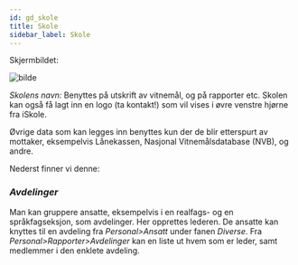 ```yaml
---
id: gd_skole
title: Skole
sidebar_label: Skole
---
```


Skjermbildet:

![bilde](https://github.com/BarmanHanssen/iskole/assets/80097133/564d012e-52a5-4b80-a63a-784b26467211)

_Skolens navn:_ 
Benyttes på utskrift av vitnemål, og på rapporter etc.  Skolen kan også få lagt inn en logo (ta kontakt!) som vil vises i øvre venstre hjørne fra iSkole. 

Øvrige data som kan legges inn benyttes kun der de blir etterspurt av mottaker, eksempelvis Lånekassen, Nasjonal Vitnemålsdatabase (NVB), og andre.

Nederst finner vi denne:
 
### _Avdelinger_
Man kan gruppere ansatte, eksempelvis i en realfags- og en språkfagseksjon, som avdelinger. Her opprettes lederen. De ansatte kan knyttes til en avdeling fra _Personal>Ansatt_ under fanen _Diverse_. Fra _Personal>Rapporter>Avdelinger_ kan en liste ut hvem som er leder, samt medlemmer i den enklete avdeling.
